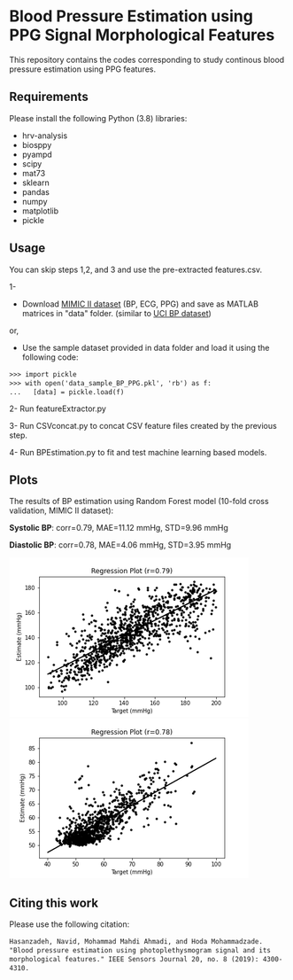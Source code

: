 # Blood Pressure Estimation using PPG Signal Morphological Features

This repository contains the codes corresponding to study continous blood pressure estimation using PPG features.

## Requirements
Please install the following Python (3.8) libraries:

- hrv-analysis
- biosppy
- pyampd
- scipy
- mat73
- sklearn
- pandas
- numpy
- matplotlib
- pickle

## Usage
 You can skip steps 1,2, and 3 and use the pre-extracted features.csv.
 
 1-
 - Download [MIMIC II dataset](https://archive.physionet.org/mimic2/ ) (BP, ECG, PPG) and save as MATLAB matrices in "data" folder. (similar to [UCI BP dataset](https://archive.ics.uci.edu/ml/datasets/Cuff-Less+Blood+Pressure+Estimation))
 
 or,
 
 - Use the sample dataset provided in data folder and load it using the following code:
 
 ```
>>> import pickle
>>> with open('data_sample_BP_PPG.pkl', 'rb') as f:
...   [data] = pickle.load(f)
 ```
 
 2- Run featureExtractor.py
 
 3- Run CSVconcat.py to concat CSV feature files created by the previous step.
 
 4- Run BPEstimation.py to fit and test machine learning based models.

## Plots
The results of BP estimation using Random Forest model (10-fold cross validation, MIMIC II dataset):

**Systolic BP**: corr=0.79, MAE=11.12 mmHg, STD=9.96 mmHg

**Diastolic BP**: corr=0.78, MAE=4.06 mmHg, STD=3.95 mmHg

![RegPlot_sys_RandomForest](plots/RegPlot_sys_RandomForest.png)
![RegPlot_dia_RandomForest](plots/RegPlot_dia_RandomForest.png)



## Citing this work
Please use the following citation:
```
Hasanzadeh, Navid, Mohammad Mahdi Ahmadi, and Hoda Mohammadzade. "Blood pressure estimation using photoplethysmogram signal and its morphological features." IEEE Sensors Journal 20, no. 8 (2019): 4300-4310.
```

